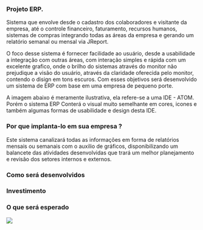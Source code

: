 ### Projeto ERP.
Sistema que envolve desde o cadastro dos colaboradores e visitante da empresa,
até o controle financeiro, faturamento, recursos humanos, sistemas de compras integrando todas as áreas da empresa e gerando um relatório semanal ou mensal via JReport.

O foco desse sistema é fornecer facilidade ao usuário, desde a usabilidade a integração com outras áreas, com interação simples e rápida com um excelente grafico, onde o brilho do sistemas através do monitor não prejudique a visão do usuário, através da claridade oferecida pelo monitor, contendo o disign em tons escuros. Com esses objetivos será desenvolvido um sistema de ERP com base em uma empresa de pequeno porte.

A imagem abaixo é meramente ilustrativa, ela refere-se a uma IDE - ATOM. Porém o sistema ERP Conterá o visual muito semelhante em cores, icones e também algumas formas de usabilidade e design desta IDE.

### Por que implanta-lo em sua empresa ?
Este sistema canalizará todas as informações em forma de relatórios mensais ou semanais com o auxilio de gráficos, disponibilizando um balancete das atividades desenvolvidas que trará um melhor planejamento e revisão dos setores internos e externos.
### Como será desenvolvidos
### Investimento
### O que será esperado


<img src="https://github.com/rafaelcarvalhocaetano/ERP/blob/master/ERP-RRVH/src/img/imagem.png">

